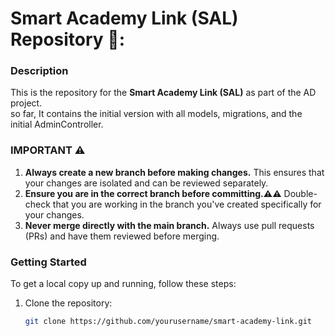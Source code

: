# Smart Academy Link (SAL) Repository 📖:

### Description
This is the repository for the **Smart Academy Link (SAL)** as part of the AD project. 
 <br> so far, It contains the initial version with all models, migrations, and the initial AdminController.

 ### IMPORTANT ⚠️
1. **Always create a new branch before making changes.** This ensures that your changes are isolated and can be reviewed separately.
2. **Ensure you are in the correct branch before committing.⚠️⚠️** Double-check that you are working in the branch you've created specifically for your changes.
3. **Never merge directly with the main branch.** Always use pull requests (PRs) and have them reviewed before merging.

### Getting Started

To get a local copy up and running, follow these steps:

1. Clone the repository:
   ```bash
   git clone https://github.com/yourusername/smart-academy-link.git
